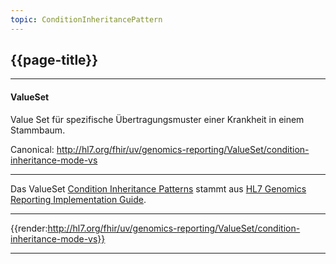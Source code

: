 ```yaml
---
topic: ConditionInheritancePattern
---
```


## {{page-title}}

---

#### ValueSet

Value Set für spezifische Übertragungsmuster einer Krankheit in einem Stammbaum.

Canonical: http://hl7.org/fhir/uv/genomics-reporting/ValueSet/condition-inheritance-mode-vs

---

Das ValueSet [Condition Inheritance Patterns](http://hl7.org/fhir/uv/genomics-reporting/STU3/ValueSet-condition-inheritance-mode-vs.html) stammt aus [HL7 Genomics Reporting Implementation Guide](http://hl7.org/fhir/uv/genomics-reporting/STU3/).

---

{{render:http://hl7.org/fhir/uv/genomics-reporting/ValueSet/condition-inheritance-mode-vs}}

---